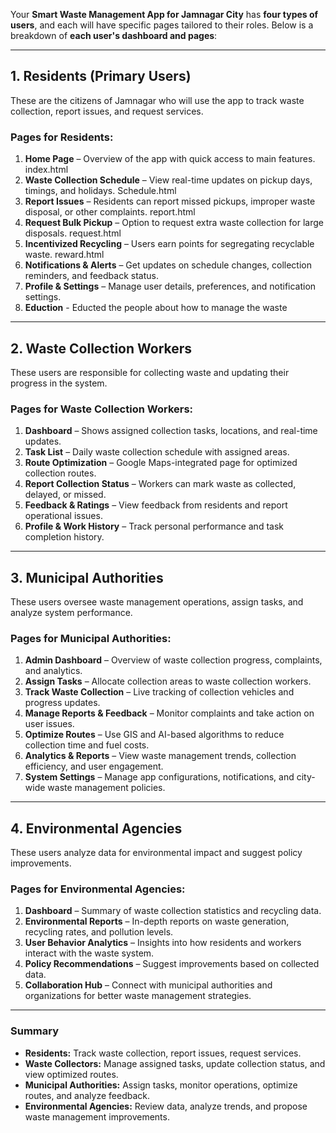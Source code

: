 Your **Smart Waste Management App for Jamnagar City** has **four types of users**, and each will have specific pages tailored to their roles. Below is a breakdown of **each user's dashboard and pages**:

---

## **1. Residents (Primary Users)**
These are the citizens of Jamnagar who will use the app to track waste collection, report issues, and request services.

### **Pages for Residents:**
1. **Home Page** – Overview of the app with quick access to main features.  index.html
2. **Waste Collection Schedule** – View real-time updates on pickup days, timings, and holidays.  Schedule.html
3. **Report Issues** – Residents can report missed pickups, improper waste disposal, or other complaints.  report.html
4. **Request Bulk Pickup** – Option to request extra waste collection for large disposals.  request.html
5. **Incentivized Recycling** – Users earn points for segregating recyclable waste. reward.html 
6. **Notifications & Alerts** – Get updates on schedule changes, collection reminders, and feedback status.  
7. **Profile & Settings** – Manage user details, preferences, and notification settings.  
8. **Eduction** - Educted the people about how to manage the waste 

---

## **2. Waste Collection Workers**
These users are responsible for collecting waste and updating their progress in the system.

### **Pages for Waste Collection Workers:**
1. **Dashboard** – Shows assigned collection tasks, locations, and real-time updates.  
2. **Task List** – Daily waste collection schedule with assigned areas.  
3. **Route Optimization** – Google Maps-integrated page for optimized collection routes.  
4. **Report Collection Status** – Workers can mark waste as collected, delayed, or missed.  
5. **Feedback & Ratings** – View feedback from residents and report operational issues.  
6. **Profile & Work History** – Track personal performance and task completion history.  

---

## **3. Municipal Authorities**
These users oversee waste management operations, assign tasks, and analyze system performance.

### **Pages for Municipal Authorities:**
1. **Admin Dashboard** – Overview of waste collection progress, complaints, and analytics.  
2. **Assign Tasks** – Allocate collection areas to waste collection workers.  
3. **Track Waste Collection** – Live tracking of collection vehicles and progress updates.  
4. **Manage Reports & Feedback** – Monitor complaints and take action on user issues.  
5. **Optimize Routes** – Use GIS and AI-based algorithms to reduce collection time and fuel costs.  
6. **Analytics & Reports** – View waste management trends, collection efficiency, and user engagement.  
7. **System Settings** – Manage app configurations, notifications, and city-wide waste management policies.  

---

## **4. Environmental Agencies**
These users analyze data for environmental impact and suggest policy improvements.

### **Pages for Environmental Agencies:**
1. **Dashboard** – Summary of waste collection statistics and recycling data.  
2. **Environmental Reports** – In-depth reports on waste generation, recycling rates, and pollution levels.  
3. **User Behavior Analytics** – Insights into how residents and workers interact with the waste system.  
4. **Policy Recommendations** – Suggest improvements based on collected data.  
5. **Collaboration Hub** – Connect with municipal authorities and organizations for better waste management strategies.  

---

### **Summary**
- **Residents:** Track waste collection, report issues, request services.  
- **Waste Collectors:** Manage assigned tasks, update collection status, and view optimized routes.  
- **Municipal Authorities:** Assign tasks, monitor operations, optimize routes, and analyze feedback.  
- **Environmental Agencies:** Review data, analyze trends, and propose waste management improvements.  
